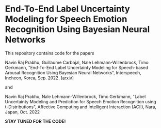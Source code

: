 # End-To-End Label Uncertainty Modeling for Speech Emotion Recognition Using Bayesian Neural Networks 

This repository contains code for the papers

Navin Raj Prabhu, Guillaume Carbajal, Nale Lehmann-Willenbrock, Timo Gerkmann, "End-To-End Label Uncertainty Modeling for Speech-based Arousal Recognition Using Bayesian Neural Networks", Interspeech, Incheon, Korea, Sep. 2022. [[arxiv]](https://arxiv.org/abs/2110.03299)

and

Navin Raj Prabhu, Nale Lehmann-Willenbrock, Timo Gerkmann, "Label Uncertainty Modeling and Prediction for Speech Emotion Recognition using t-Distributions", Affective Computing and Intelligent Interaction (ACII), Nara, Japan, Oct. 2022



**STAY TUNED FOR THE CODE!**